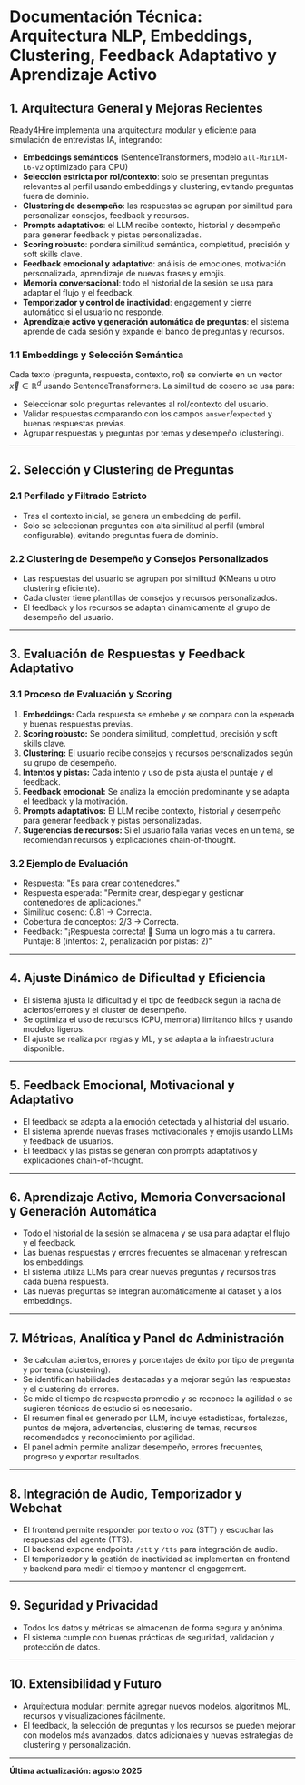 
# Documentación Técnica: Arquitectura NLP, Embeddings, Clustering, Feedback Adaptativo y Aprendizaje Activo


## 1. Arquitectura General y Mejoras Recientes

Ready4Hire implementa una arquitectura modular y eficiente para simulación de entrevistas IA, integrando:
- **Embeddings semánticos** (SentenceTransformers, modelo `all-MiniLM-L6-v2` optimizado para CPU)
- **Selección estricta por rol/contexto**: solo se presentan preguntas relevantes al perfil usando embeddings y clustering, evitando preguntas fuera de dominio.
- **Clustering de desempeño**: las respuestas se agrupan por similitud para personalizar consejos, feedback y recursos.
- **Prompts adaptativos**: el LLM recibe contexto, historial y desempeño para generar feedback y pistas personalizadas.
- **Scoring robusto**: pondera similitud semántica, completitud, precisión y soft skills clave.
- **Feedback emocional y adaptativo**: análisis de emociones, motivación personalizada, aprendizaje de nuevas frases y emojis.
- **Memoria conversacional**: todo el historial de la sesión se usa para adaptar el flujo y el feedback.
- **Temporizador y control de inactividad**: engagement y cierre automático si el usuario no responde.
- **Aprendizaje activo y generación automática de preguntas**: el sistema aprende de cada sesión y expande el banco de preguntas y recursos.


### 1.1 Embeddings y Selección Semántica
Cada texto (pregunta, respuesta, contexto, rol) se convierte en un vector $\vec{x} \in \mathbb{R}^d$ usando SentenceTransformers. La similitud de coseno se usa para:
- Seleccionar solo preguntas relevantes al rol/contexto del usuario.
- Validar respuestas comparando con los campos `answer`/`expected` y buenas respuestas previas.
- Agrupar respuestas y preguntas por temas y desempeño (clustering).

---

## 2. Selección y Clustering de Preguntas


### 2.1 Perfilado y Filtrado Estricto
- Tras el contexto inicial, se genera un embedding de perfil.
- Solo se seleccionan preguntas con alta similitud al perfil (umbral configurable), evitando preguntas fuera de dominio.


### 2.2 Clustering de Desempeño y Consejos Personalizados
- Las respuestas del usuario se agrupan por similitud (KMeans u otro clustering eficiente).
- Cada cluster tiene plantillas de consejos y recursos personalizados.
- El feedback y los recursos se adaptan dinámicamente al grupo de desempeño del usuario.

---

## 3. Evaluación de Respuestas y Feedback Adaptativo


### 3.1 Proceso de Evaluación y Scoring
1. **Embeddings:** Cada respuesta se embebe y se compara con la esperada y buenas respuestas previas.
2. **Scoring robusto:** Se pondera similitud, completitud, precisión y soft skills clave.
3. **Clustering:** El usuario recibe consejos y recursos personalizados según su grupo de desempeño.
4. **Intentos y pistas:** Cada intento y uso de pista ajusta el puntaje y el feedback.
5. **Feedback emocional:** Se analiza la emoción predominante y se adapta el feedback y la motivación.
6. **Prompts adaptativos:** El LLM recibe contexto, historial y desempeño para generar feedback y pistas personalizadas.
7. **Sugerencias de recursos:** Si el usuario falla varias veces en un tema, se recomiendan recursos y explicaciones chain-of-thought.

### 3.2 Ejemplo de Evaluación
- Respuesta: "Es para crear contenedores."
- Respuesta esperada: "Permite crear, desplegar y gestionar contenedores de aplicaciones."
- Similitud coseno: 0.81 → Correcta.
- Cobertura de conceptos: 2/3 → Correcta.
- Feedback: "¡Respuesta correcta! 🚀 Suma un logro más a tu carrera. Puntaje: 8 (intentos: 2, penalización por pistas: 2)"

---


## 4. Ajuste Dinámico de Dificultad y Eficiencia

- El sistema ajusta la dificultad y el tipo de feedback según la racha de aciertos/errores y el cluster de desempeño.
- Se optimiza el uso de recursos (CPU, memoria) limitando hilos y usando modelos ligeros.
- El ajuste se realiza por reglas y ML, y se adapta a la infraestructura disponible.

---


## 5. Feedback Emocional, Motivacional y Adaptativo

- El feedback se adapta a la emoción detectada y al historial del usuario.
- El sistema aprende nuevas frases motivacionales y emojis usando LLMs y feedback de usuarios.
- El feedback y las pistas se generan con prompts adaptativos y explicaciones chain-of-thought.

---


## 6. Aprendizaje Activo, Memoria Conversacional y Generación Automática

- Todo el historial de la sesión se almacena y se usa para adaptar el flujo y el feedback.
- Las buenas respuestas y errores frecuentes se almacenan y refrescan los embeddings.
- El sistema utiliza LLMs para crear nuevas preguntas y recursos tras cada buena respuesta.
- Las nuevas preguntas se integran automáticamente al dataset y a los embeddings.

---

## 7. Métricas, Analítica y Panel de Administración

- Se calculan aciertos, errores y porcentajes de éxito por tipo de pregunta y por tema (clustering).
- Se identifican habilidades destacadas y a mejorar según las respuestas y el clustering de errores.
- Se mide el tiempo de respuesta promedio y se reconoce la agilidad o se sugieren técnicas de estudio si es necesario.
- El resumen final es generado por LLM, incluye estadísticas, fortalezas, puntos de mejora, advertencias, clustering de temas, recursos recomendados y reconocimiento por agilidad.
- El panel admin permite analizar desempeño, errores frecuentes, progreso y exportar resultados.

---


## 8. Integración de Audio, Temporizador y Webchat

- El frontend permite responder por texto o voz (STT) y escuchar las respuestas del agente (TTS).
- El backend expone endpoints `/stt` y `/tts` para integración de audio.
- El temporizador y la gestión de inactividad se implementan en frontend y backend para medir el tiempo y mantener el engagement.

---

## 9. Seguridad y Privacidad

- Todos los datos y métricas se almacenan de forma segura y anónima.
- El sistema cumple con buenas prácticas de seguridad, validación y protección de datos.

---


## 10. Extensibilidad y Futuro

- Arquitectura modular: permite agregar nuevos modelos, algoritmos ML, recursos y visualizaciones fácilmente.
- El feedback, la selección de preguntas y los recursos se pueden mejorar con modelos más avanzados, datos adicionales y nuevas estrategias de clustering y personalización.

---

**Última actualización: agosto 2025**
